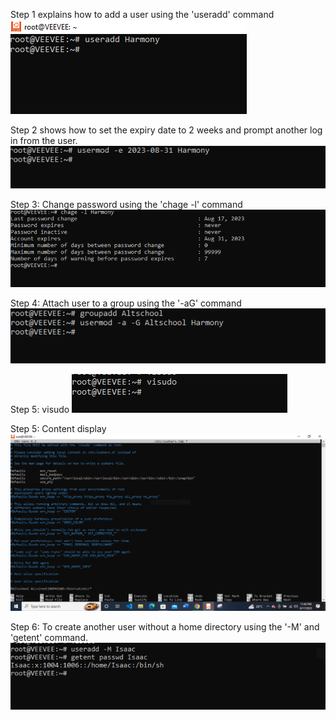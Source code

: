 Step 1 explains how to add a user using the 'useradd' command
<img src="./Step_1_user.PNG" alt="add a user">

Step 2 shows how to set the expiry date to 2 weeks and prompt another log in from the user.
<img src="./Step_2_expiry_date.PNG" alt="set expiry date">


Step 3: Change password using the 'chage -l' command
<img src="./Step_3_change_password.PNG" alt="change password">


Step 4: Attach user to a group using the '-aG' command
<img src="./Step_4_attach_user_to_a_group.PNG" alt="attach user to a group">

Step 5: visudo
<img src="./Step_5_nano_edit.PNG" alt="nano file">

Step 5: Content display
<img src="./Step_5_content_display.PNG">

Step 6: To create another user without a home directory using the '-M' and 'getent' command.
<img src="./Step_6_No_home_directory.PNG">
